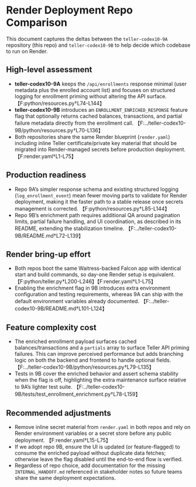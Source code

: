 # Render Deployment Repo Comparison

This document captures the deltas between the `teller-codex10-9A` repository (this repo) and `teller-codex10-9B` to help decide which codebase to run on Render.

## High-level assessment

- **teller-codex10-9A** keeps the `/api/enrollments` response minimal (user metadata plus the enrolled account list) and focuses on structured logging for enrollment priming without altering the API surface. 【F:python/resources.py†L74-L144】
- **teller-codex10-9B** introduces an `ENROLLMENT_ENRICHED_RESPONSE` feature flag that optionally returns cached balances, transactions, and partial failure metadata directly from the enrollment call. 【F:../teller-codex10-9B/python/resources.py†L70-L136】
- Both repositories share the same Render blueprint (`render.yaml`) including inline Teller certificate/private key material that should be migrated into Render-managed secrets before production deployment. 【F:render.yaml†L1-L75】

## Production readiness

- Repo 9A’s simpler response schema and existing structured logging (`log_enrollment_event`) mean fewer moving parts to validate for Render deployment, making it the faster path to a stable release once secrets management is corrected. 【F:python/resources.py†L85-L144】
- Repo 9B’s enrichment path requires additional QA around pagination limits, partial failure handling, and UI coordination, as described in its README, extending the stabilization timeline. 【F:../teller-codex10-9B/README.md†L72-L139】

## Render bring-up effort

- Both repos boot the same Waitress-backed Falcon app with identical start and build commands, so day-one Render setup is equivalent. 【F:python/teller.py†L200-L246】【F:render.yaml†L1-L75】
- Enabling the enrichment flag in 9B introduces extra environment configuration and testing requirements, whereas 9A can ship with the default environment variables already documented. 【F:../teller-codex10-9B/README.md†L101-L124】

## Feature complexity cost

- The enriched enrollment payload surfaces cached balances/transactions and a `partials` array to surface Teller API priming failures. This can improve perceived performance but adds branching logic on both the backend and frontend to handle optional fields. 【F:../teller-codex10-9B/python/resources.py†L79-L135】
- Tests in 9B cover the enriched behavior and assert schema stability when the flag is off, highlighting the extra maintenance surface relative to 9A’s lighter test suite. 【F:../teller-codex10-9B/tests/test_enrollment_enrichment.py†L78-L159】

## Recommended adjustments

- Remove inline secret material from `render.yaml` in both repos and rely on Render environment variables or a secret store before any public deployment. 【F:render.yaml†L15-L75】
- If we adopt repo 9B, ensure the UI is updated (or feature-flagged) to consume the enriched payload without duplicate data fetches; otherwise leave the flag disabled until the end-to-end flow is verified.
- Regardless of repo choice, add documentation for the missing `INTERNAL_HANDOFF.md` referenced in stakeholder notes so future teams share the same deployment expectations.
